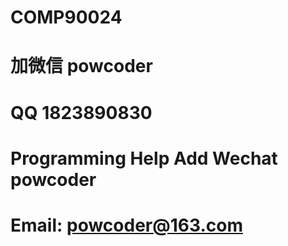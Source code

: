 # COMP90024
# 加微信 powcoder

# QQ 1823890830

# Programming Help Add Wechat powcoder

# Email: powcoder@163.com

